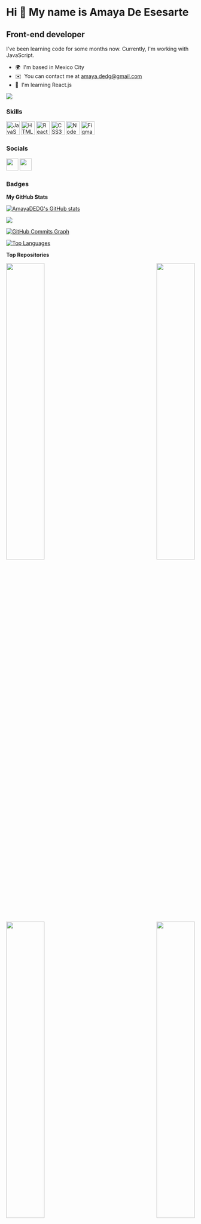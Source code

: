Hi 👋 My name is Amaya De Esesarte
==================================

Front-end developer
-------------------

I've been learning code for some months now. Currently, I'm working with JavaScript.

* 🌍  I'm based in Mexico City
* ✉️  You can contact me at [amaya.dedg@gmail.com](mailto:amaya.dedg@gmail.com)
* 🧠  I'm learning React.js

<a href="https://www.github.com/AmayaDEDG" target="_blank" rel="noreferrer"><img
src="https://img.shields.io/github/followers/AmayaDEDG?logo=github&style=for-the-badge&color=0891b2&labelColor=1c1917" /></a>

### Skills

<p align="left">
<a href="https://developer.mozilla.org/en-US/docs/Web/JavaScript" target="_blank" rel="noreferrer"><img src="https://raw.githubusercontent.com/danielcranney/readme-generator/main/public/icons/skills/javascript-colored.svg" width="36" height="36" alt="JavaScript" /></a>
<a href="https://developer.mozilla.org/en-US/docs/Glossary/HTML5" target="_blank" rel="noreferrer"><img src="https://raw.githubusercontent.com/danielcranney/readme-generator/main/public/icons/skills/html5-colored.svg" width="36" height="36" alt="HTML5" /></a>
<a href="https://reactjs.org/" target="_blank" rel="noreferrer"><img src="https://raw.githubusercontent.com/danielcranney/readme-generator/main/public/icons/skills/react-colored.svg" width="36" height="36" alt="React" /></a>
<a href="https://www.w3.org/TR/CSS/#css" target="_blank" rel="noreferrer"><img src="https://raw.githubusercontent.com/danielcranney/readme-generator/main/public/icons/skills/css3-colored.svg" width="36" height="36" alt="CSS3" /></a>
<a href="https://nodejs.org/en/" target="_blank" rel="noreferrer"><img src="https://raw.githubusercontent.com/danielcranney/readme-generator/main/public/icons/skills/nodejs-colored.svg" width="36" height="36" alt="NodeJS" /></a>
<a href="https://www.figma.com/" target="_blank" rel="noreferrer"><img src="https://raw.githubusercontent.com/danielcranney/readme-generator/main/public/icons/skills/figma-colored.svg" width="36" height="36" alt="Figma" /></a>
</p>


### Socials

<p align="left"> <a href="https://www.github.com/AmayaDEDG" target="_blank" rel="noreferrer"><img src="https://raw.githubusercontent.com/danielcranney/readme-generator/main/public/icons/socials/github-dark.svg" width="32" height="32" /></a> <a href="https://www.linkedin.com/in/amaya-de-esesarte-diaz-gonzalez/" target="_blank" rel="noreferrer"><img src="https://raw.githubusercontent.com/danielcranney/readme-generator/main/public/icons/socials/linkedin.svg" width="32" height="32" /></a></p>

### Badges

<b>My GitHub Stats</b>

<a href="http://www.github.com/AmayaDEDG"><img src="https://github-readme-stats.vercel.app/api?username=AmayaDEDG&show_icons=true&hide=&count_private=true&title_color=0891b2&text_color=ffffff&icon_color=0891b2&bg_color=1c1917&hide_border=true&show_icons=true" alt="AmayaDEDG's GitHub stats" /></a>

<a href="http://www.github.com/AmayaDEDG"><img src="https://github-readme-streak-stats.herokuapp.com/?user=AmayaDEDG&stroke=ffffff&background=1c1917&ring=0891b2&fire=0891b2&currStreakNum=ffffff&currStreakLabel=0891b2&sideNums=ffffff&sideLabels=ffffff&dates=ffffff&hide_border=true" /></a>

<a href="http://www.github.com/AmayaDEDG"><img src="https://activity-graph.herokuapp.com/graph?username=AmayaDEDG&bg_color=1c1917&color=ffffff&line=0891b2&point=ffffff&area_color=1c1917&area=true&hide_border=true&custom_title=GitHub%20Commits%20Graph" alt="GitHub Commits Graph" /></a>

<a href="https://github.com/AmayaDEDG" align="left"><img src="https://github-readme-stats.vercel.app/api/top-langs/?username=AmayaDEDG&langs_count=10&title_color=0891b2&text_color=ffffff&icon_color=0891b2&bg_color=1c1917&hide_border=true&locale=en&custom_title=Top%20%Languages" alt="Top Languages" /></a>

<b>Top Repositories</b>

<div width="100%" align="center"><a href="https://github.com/AmayaDEDG/CDMX012-data-lovers" align="left"><img align="left" width="45%" src="https://github-readme-stats.vercel.app/api/pin/?username=AmayaDEDG&repo=CDMX012-data-lovers&title_color=0891b2&text_color=ffffff&icon_color=0891b2&bg_color=1c1917&hide_border=true&locale=en" /></a><a href="https://github.com/AmayaDEDG/CDMX012-card-validation" align="right"><img align="right" width="45%" src="https://github-readme-stats.vercel.app/api/pin/?username=AmayaDEDG&repo=CDMX012-card-validation&title_color=0891b2&text_color=ffffff&icon_color=0891b2&bg_color=1c1917&hide_border=true&locale=en" /></a></div><br /><br /><br /><br /><br /><br /><br />

<br /><br /><br /><br /><br />

<div width="100%" align="center"><a href="https://github.com/AmayaDEDG/CDMX012-notes" align="left"><img align="left" width="45%" src="https://github-readme-stats.vercel.app/api/pin/?username=AmayaDEDG&repo=CDMX012-notes&title_color=0891b2&text_color=ffffff&icon_color=0891b2&bg_color=1c1917&hide_border=true&locale=en" /></a><a href="https://github.com/AmayaDEDG/CDMX012-social-network" align="right"><img align="right" width="45%" src="https://github-readme-stats.vercel.app/api/pin/?username=AmayaDEDG&repo=CDMX012-social-network&title_color=0891b2&text_color=ffffff&icon_color=0891b2&bg_color=1c1917&hide_border=true&locale=en" /></a></div>
